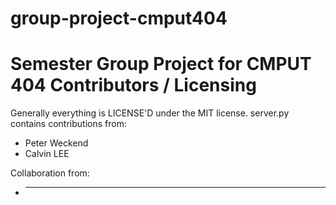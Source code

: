 # group-project-cmput404
Semester Group Project for CMPUT 404
Contributors / Licensing
========================

Generally everything is LICENSE'D under the MIT license.
server.py contains contributions from:
* Peter Weckend
* Calvin LEE

Collaboration from:
* ----


